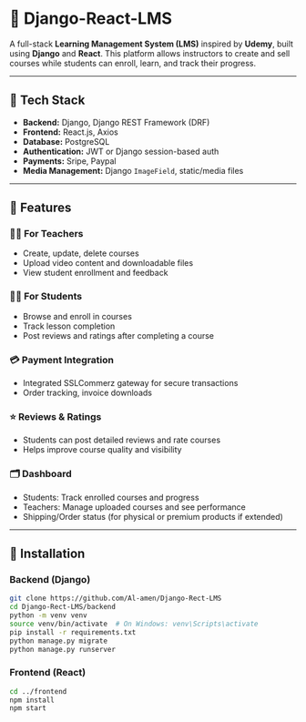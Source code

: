 # 📘 Django-React-LMS

A full-stack **Learning Management System (LMS)** inspired by **Udemy**, built using **Django** and **React**. This platform allows instructors to create and sell courses while students can enroll, learn, and track their progress.

---

## 🔧 Tech Stack

- **Backend:** Django, Django REST Framework (DRF)
- **Frontend:** React.js, Axios
- **Database:** PostgreSQL
- **Authentication:** JWT or Django session-based auth
- **Payments:** Sripe, Paypal
- **Media Management:** Django `ImageField`, static/media files

---

## 🎯 Features

### 🧑‍🏫 For Teachers
- Create, update, delete courses  
- Upload video content and downloadable files  
- View student enrollment and feedback  

### 👨‍🎓 For Students
- Browse and enroll in courses  
- Track lesson completion  
- Post reviews and ratings after completing a course  

### 💳 Payment Integration
- Integrated SSLCommerz gateway for secure transactions  
- Order tracking, invoice downloads  

### ⭐ Reviews & Ratings
- Students can post detailed reviews and rate courses  
- Helps improve course quality and visibility  

### 🗂️ Dashboard
- Students: Track enrolled courses and progress  
- Teachers: Manage uploaded courses and see performance  
- Shipping/Order status (for physical or premium products if extended)

---

## 🚀 Installation

### Backend (Django)
```bash
git clone https://github.com/Al-amen/Django-Rect-LMS
cd Django-Rect-LMS/backend
python -m venv venv
source venv/bin/activate  # On Windows: venv\Scripts\activate
pip install -r requirements.txt
python manage.py migrate
python manage.py runserver

```

### Frontend (React)
```bash
cd ../frontend
npm install
npm start
```


